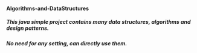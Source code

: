#### Algorithms-and-DataStructures 

##### This java simple project contains many data structures, algorithms and design patterns.

##### No need for any setting, can directly use them.
